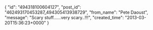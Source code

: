  {
   "id": "494318100604127",
   "post_id": "462493170453287_494305413938729",
   "from_name": "Pete Daoust",
   "message": "Scary stuff......very scary..!!!",
   "created_time": "2013-03-20T15:36:23+0000"
 }
